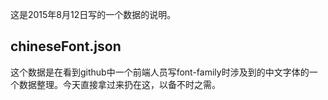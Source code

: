 这是2015年8月12日写的一个数据的说明。

## chineseFont.json ##

这个数据是在看到github中一个前端人员写font-family时涉及到的中文字体的一个数据整理。今天直接拿过来扔在这，以备不时之需。